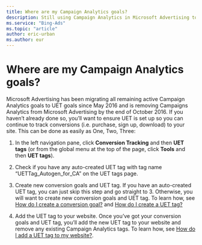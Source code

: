 ```yaml
---
title: Where are my Campaign Analytics goals?
description: Still using Campaign Analytics in Microsoft Advertising to track conversions? We are migrating all remaining active Campaign Analytics goals to UET goals starting at the beginning of May 2016 and remove Campaigns Analytics from Microsoft Advertising by the end of October 2016.
ms.service: "Bing-Ads"
ms.topic: "article"
author: eric-urban
ms.author: eur
---
```


# Where are my Campaign Analytics goals?

Microsoft Advertising has been migrating all remaining active Campaign Analytics goals to UET goals since May 2016 and is removing Campaigns Analytics from Microsoft Advertising by the end of October 2016. If you haven’t already done so, you’ll want to ensure UET is set up so you can continue to track conversions (i.e. purchase, sign up, download) to your site. This can be done as easily as One, Two, Three:

1. In the left navigation pane, click **Conversion Tracking** and then **UET tags** (or from the global menu at the top of the page, click **Tools** and then **UET tags**).
1. Check if you have any auto-created UET tag with tag name “UETTag_Autogen_for_CA” on the UET tags page.
1. Create new conversion goals and UET tag.
If you have an auto-created UET tag, you can just skip this step and go straight to 3.      Otherwise, you will want to create new conversion goals and UET tag. To learn how, see [How do I create a conversion goal?](./hlp_BA_PROC_UETv2CreateGoal.md) and [How do I create a UET tag?](./hlp_BA_PROC_UETv2CreateTag.md)

1. Add the UET tag to your website.
Once you’ve got your conversion goals and UET tag, you’ll add the new UET tag to your website and remove any existing Campaign Analytics tags. To learn how, see [How do I add a UET tag to my website?](./hlp_BA_PROC_UETv2AddTag.md).


